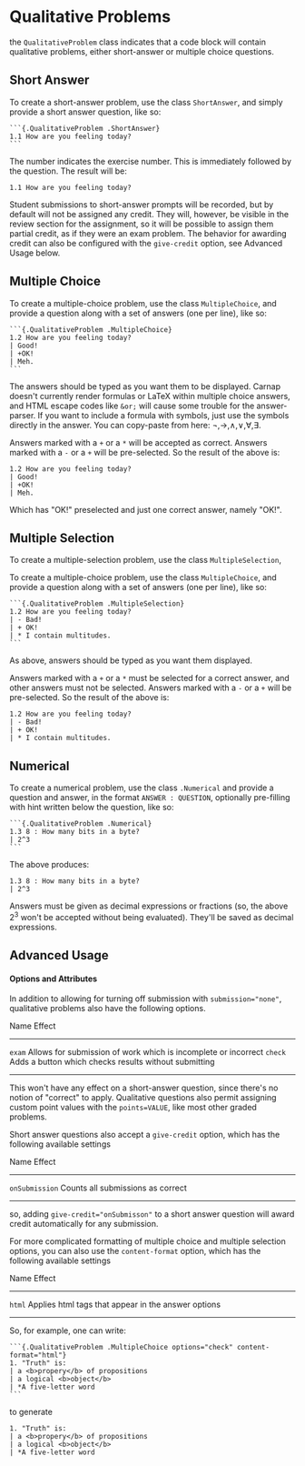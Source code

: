 # Qualitative Problems

the `QualitativeProblem` class indicates that a code block will contain
qualitative problems, either short-answer or multiple choice questions.

## Short Answer

To create a short-answer problem, use the class `ShortAnswer`, and simply
provide a short answer question, like so:

    ```{.QualitativeProblem .ShortAnswer}
    1.1 How are you feeling today?
    ```

The number indicates the exercise number. This is immediately followed by the
question. The result will be:

```{.QualitativeProblem .ShortAnswer}
1.1 How are you feeling today?
```

Student submissions to short-answer prompts will be recorded, but by default
will not be assigned any credit. They will, however, be visible in the review
section for the assignment, so it will be possible to assign them partial
credit, as if they were an exam problem. The behavior for awarding credit can
also be configured with the `give-credit` option, see Advanced Usage below.

## Multiple Choice

To create a multiple-choice problem, use the class `MultipleChoice`, and
provide a question along with a set of answers (one per line), like so:

    ```{.QualitativeProblem .MultipleChoice}
    1.2 How are you feeling today?
    | Good!
    | +OK!
    | Meh.
    ```

The answers should be typed as you want them to be displayed. Carnap doesn't
currently render formulas or LaTeX within multiple choice answers, and HTML
escape codes like `&or;` will cause some trouble for the answer-parser. If you
want to include a formula with symbols, just use the symbols directly in the
answer. You can copy-paste from here: ¬,→,∧,∨,∀,∃.

Answers marked with a `+` or a `*` will be accepted as correct. Answers marked
with a `-` or a `+` will be pre-selected. So the result of the above is:

```{.QualitativeProblem .MultipleChoice}
1.2 How are you feeling today?
| Good!
| +OK!
| Meh.
```

Which has "OK!" preselected and just one correct answer, namely "OK!".

## Multiple Selection

To create a multiple-selection problem, use the class `MultipleSelection`, 

To create a multiple-choice problem, use the class `MultipleChoice`, and
provide a question along with a set of answers (one per line), like so:

    ```{.QualitativeProblem .MultipleSelection}
    1.2 How are you feeling today?
    | - Bad!
    | + OK!
    | * I contain multitudes.
    ```

As above, answers should be typed as you want them displayed.

Answers marked with a `+` or a `*` must be selected for a correct answer, and
other answers must not be selected. Answers marked with a `-` or a `+` will be
pre-selected. So the result of the above is:

```{.QualitativeProblem .MultipleSelection}
1.2 How are you feeling today?
| - Bad!
| + OK!
| * I contain multitudes.
```


## Numerical

To create a numerical problem, use the class `.Numerical` and provide a
question and answer, in the format `ANSWER : QUESTION`, optionally pre-filling
with hint written below the question, like so:

    ```{.QualitativeProblem .Numerical}
    1.3 8 : How many bits in a byte?
    | 2^3
    ```

The above produces:

```{.QualitativeProblem .Numerical}
1.3 8 : How many bits in a byte?
| 2^3
```

Answers must be given as decimal expressions or fractions (so, the above $2^3$
won't be accepted without being evaluated). They'll be saved as decimal
expressions.

## Advanced Usage

#### Options and Attributes

In addition to allowing for turning off submission with `submission="none"`,
qualitative problems also have the following options. 

<div class="table">

Name                     Effect
------------------------ ------------------------------------------------------------------
`exam`                   Allows for submission of work which is incomplete or incorrect
`check`                  Adds a button which checks results without submitting
------------------------ ------------------------------------------------------------------

</div>

This won't have any effect on a short-answer question, since there's no notion
of "correct" to apply. Qualitative questions also permit assigning custom point
values with the `points=VALUE`, like most other graded problems.

Short answer questions also accept a `give-credit` option, which has the
following available settings

<div class="table">

Name                     Effect
------------------------ ------------------------------------------------------------------
`onSubmission`           Counts all submissions as correct
------------------------ ------------------------------------------------------------------

</div>

so, adding `give-credit="onSubmisson"` to a short answer question will award
credit automatically for any submission.

For more complicated formatting of multiple choice and multiple selection
options, you can also use the `content-format` option, which has the following
available settings

<div class="table">

Name                     Effect
------------------------ ------------------------------------------------------------------
`html`                   Applies html tags that appear in the answer options
------------------------ ------------------------------------------------------------------

</div>

So, for example, one can write:

    ```{.QualitativeProblem .MultipleChoice options="check" content-format="html"}
    1. "Truth" is:
    | a <b>propery</b> of propositions
    | a logical <b>object</b>
    | *A five-letter word
    ```

to generate

```{.QualitativeProblem .MultipleChoice options="check" content-format="html"}
1. "Truth" is:
| a <b>propery</b> of propositions
| a logical <b>object</b>
| *A five-letter word
```

